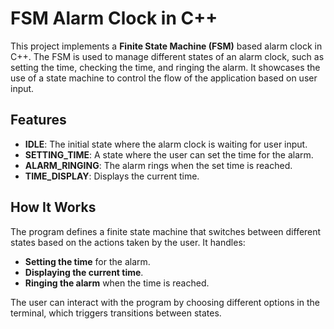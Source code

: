 # FSM Alarm Clock in C++

This project implements a **Finite State Machine (FSM)** based alarm clock in C++. The FSM is used to manage different states of an alarm clock, such as setting the time, checking the time, and ringing the alarm. It showcases the use of a state machine to control the flow of the application based on user input.

## Features

- **IDLE**: The initial state where the alarm clock is waiting for user input.
- **SETTING_TIME**: A state where the user can set the time for the alarm.
- **ALARM_RINGING**: The alarm rings when the set time is reached.
- **TIME_DISPLAY**: Displays the current time.
  
## How It Works

The program defines a finite state machine that switches between different states based on the actions taken by the user. It handles:

- **Setting the time** for the alarm.
- **Displaying the current time**.
- **Ringing the alarm** when the time is reached.

The user can interact with the program by choosing different options in the terminal, which triggers transitions between states.


